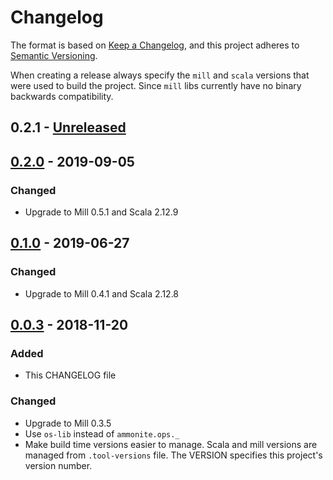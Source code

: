 # Changelog

The format is based on [Keep a Changelog](https://keepachangelog.com/en/1.0.0/),
and this project adheres to [Semantic Versioning](https://semver.org/spec/v2.0.0.html).

When creating a release always specify the `mill` and `scala` versions that were
used to build the project. Since `mill` libs currently have no binary backwards compatibility.

## 0.2.1 - [Unreleased]

## [0.2.0] - 2019-09-05

### Changed
- Upgrade to Mill 0.5.1 and Scala 2.12.9

## [0.1.0] - 2019-06-27

### Changed

- Upgrade to Mill 0.4.1 and Scala 2.12.8

## [0.0.3] - 2018-11-20

### Added

- This CHANGELOG file

### Changed

- Upgrade to Mill 0.3.5
- Use `os-lib` instead of `ammonite.ops._`
- Make build time versions easier to manage.
  Scala and mill versions are managed from `.tool-versions` file.
  The VERSION specifies this project's version number.

[Unreleased]: https://github.com/vic/mill-docker/compare/0.2.0...HEAD
[0.2.0]: https://github.com/vic/mill-docker/compare/0.1.0...0.2.0
[0.1.0]: https://github.com/vic/mill-docker/compare/0.0.3...0.1.0
[0.0.3]: https://github.com/vic/mill-docker/compare/0.0.2...0.0.3
